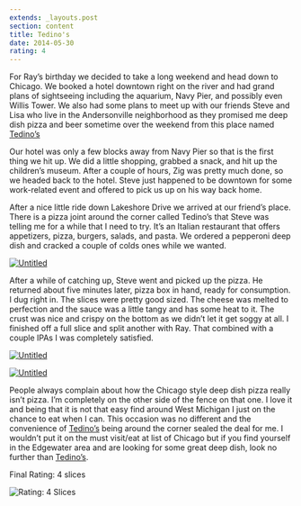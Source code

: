 ```yaml
---
extends: _layouts.post
section: content
title: Tedino's
date: 2014-05-30
rating: 4
---
```


For Ray’s birthday we decided to take a long weekend and head down to Chicago. We booked a hotel downtown right on the river and had grand plans of sightseeing including the aquarium, Navy Pier, and possibly even Willis Tower. We also had some plans to meet up with our friends Steve and Lisa who live in the Andersonville neighborhood as they promised me deep dish pizza and beer sometime over the weekend from this place named [Tedino’s](http://www.tedinos.com/)

Our hotel was only a few blocks away from Navy Pier so that is the first thing we hit up. We did a little shopping, grabbed a snack, and hit up the children’s museum. After a couple of hours, Zig was pretty much done, so we headed back to the hotel. Steve just happened to be downtown for some work-related event and offered to pick us up on his way back home.

After a nice little ride down Lakeshore Drive we arrived at our friend’s place. There is a pizza joint around the corner called Tedino’s that Steve was telling me for a while that I need to try. It’s an Italian restaurant that offers appetizers, pizza, burgers, salads, and pasta. We ordered a pepperoni deep dish and cracked a couple of colds ones while we wanted.

[![Untitled](https://farm6.staticflickr.com/5573/14306017475_b486af8690.jpg)](https://www.flickr.com/photos/joefearnley/14306017475 "Untitled by Joe Fearnley, on Flickr")

After a while of catching up, Steve went and picked up the pizza. He returned about five minutes later, pizza box in hand, ready for consumption. I dug right in. The slices were pretty good sized. The cheese was melted to perfection and the sauce was a little tangy and has some heat to it. The crust was nice and crispy on the bottom as we didn’t let it get soggy at all. I finished off a full slice and split another with Ray. That combined with a couple IPAs I was completely satisfied.

[![Untitled](https://farm4.staticflickr.com/3832/14305445074_2330bc3c09.jpg)](https://www.flickr.com/photos/joefearnley/14305445074 "Untitled by Joe Fearnley, on Flickr")

[![Untitled](https://farm4.staticflickr.com/3744/14305448104_d474f18877.jpg)](https://www.flickr.com/photos/joefearnley/14305448104 "Untitled by Joe Fearnley, on Flickr")

People always complain about how the Chicago style deep dish pizza really isn’t pizza. I’m completely on the other side of the fence on that one. I love it and being that it is not that easy find around West Michigan I just on the chance to eat when I can. This occasion was no different and the convenience of [Tedino’s](http://www.tedinos.com/) being around the corner sealed the deal for me. I wouldn’t put it on the must visit/eat at list of Chicago but if you find yourself in the Edgewater area and are looking for some great deep dish, look no further than [Tedino’s](http://www.tedinos.com/).

Final Rating: 4 slices

![Rating: 4 Slices](/assets/img/pizza4_sm.jpg)